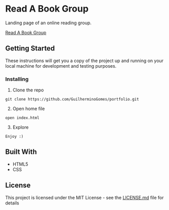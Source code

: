 # Read A Book Group

Landing page of an online reading group. 

[Read A Book Group](https://guilherminogomes.github.io/read-a-book-group/)

## Getting Started

These instructions will get you a copy of the project up and running on your local machine for development and testing purposes.

### Installing

1. Clone the repo

```
git clone https://github.com/GuilherminoGomes/portfolio.git
```

2. Open home file

```
open index.html
```

3. Explore

```
Enjoy :)
```

## Built With

* HTML5
* CSS

## License

This project is licensed under the MIT License - see the [LICENSE.md](https://github.com/GuilherminoGomes/portfolio/blob/master/LICENSE.md) file for details
